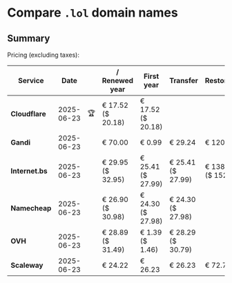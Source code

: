 # Compare `.lol` domain names

## Summary

Pricing (excluding taxes):

| Service | Date |  | / Renewed year | First year | Transfer | Restoration |
|--|--|--|--|--|--|--|
| **Cloudflare** | 2025-06-23 | 🏆 | € 17.52<br>($ 20.18) | € 17.52<br>($ 20.18) |  |  |
| **Gandi** | 2025-06-23 |  | € 70.00 | € 0.99 | € 29.24 | € 120.02 |
| **Internet.bs** | 2025-06-23 |  | € 29.95<br>($ 32.95) | € 25.41<br>($ 27.99) | € 25.41<br>($ 27.99) | € 138.89<br>($ 152.99) |
| **Namecheap** | 2025-06-23 |  | € 26.90<br>($ 30.98) | € 24.30<br>($ 27.98) | € 24.30<br>($ 27.98) |  |
| **OVH** | 2025-06-23 |  | € 28.89<br>($ 31.49) | € 1.39<br>($ 1.46) | € 28.29<br>($ 30.79) |  |
| **Scaleway** | 2025-06-23 |  | € 24.22 | € 26.23 | € 26.23 | € 72.76 |
